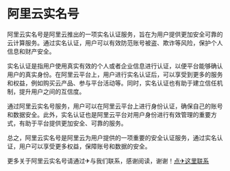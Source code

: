 # 阿里云实名号

阿里云实名号是阿里云推出的一项实名认证服务，旨在为用户提供更加安全可靠的云计算服务。通过实名认证，用户可以有效防范账号被盗、欺诈等风险，保护个人信息和财产安全。

实名认证是指用户使用真实有效的个人或者企业信息进行认证，以便平台能够确认用户的真实身份。在阿里云平台上，用户进行实名认证后，可以享受到更多的服务和权益，例如购买云产品、参与平台活动等。同时，实名认证也有助于建立信任机制，提升用户之间的互信度。

通过阿里云实名号服务，用户可以在阿里云平台上进行身份认证，确保自己的账号和数据安全。此外，实名认证也是阿里云平台对用户身份进行有效管理的重要方式，有助于平台提供更加安全、可靠的服务。

总之，阿里云实名号是阿里云为用户提供的一项重要的安全认证服务，通过实名认证，用户可以享受更多权益，保障账号和数据的安全。

更多关于阿里云实名号请通过✈与我们联系，感谢阅读，谢谢！[点✈这里联系](https://www.k02.cc)